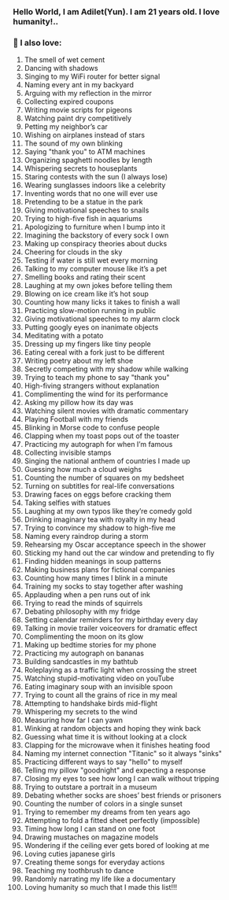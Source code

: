 ### Hello World, I am Adilet(Yun). I am 21 years old. I love humanity!..

### 📝 I also love:
1. The smell of wet cement  
2. Dancing with shadows  
3. Singing to my WiFi router for better signal  
4. Naming every ant in my backyard  
5. Arguing with my reflection in the mirror  
6. Collecting expired coupons  
7. Writing movie scripts for pigeons  
8. Watching paint dry competitively  
9. Petting my neighbor’s car  
10. Wishing on airplanes instead of stars  
11. The sound of my own blinking  
12. Saying "thank you" to ATM machines  
13. Organizing spaghetti noodles by length  
14. Whispering secrets to houseplants  
15. Staring contests with the sun (I always lose)  
16. Wearing sunglasses indoors like a celebrity  
17. Inventing words that no one will ever use  
18. Pretending to be a statue in the park  
19. Giving motivational speeches to snails  
20. Trying to high-five fish in aquariums  
21. Apologizing to furniture when I bump into it  
22. Imagining the backstory of every sock I own  
23. Making up conspiracy theories about ducks  
24. Cheering for clouds in the sky  
25. Testing if water is still wet every morning  
26. Talking to my computer mouse like it’s a pet  
27. Smelling books and rating their scent  
28. Laughing at my own jokes before telling them  
29. Blowing on ice cream like it’s hot soup  
30. Counting how many licks it takes to finish a wall  
31. Practicing slow-motion running in public  
32. Giving motivational speeches to my alarm clock  
33. Putting googly eyes on inanimate objects  
34. Meditating with a potato  
35. Dressing up my fingers like tiny people  
36. Eating cereal with a fork just to be different  
37. Writing poetry about my left shoe  
38. Secretly competing with my shadow while walking  
39. Trying to teach my phone to say "thank you"  
40. High-fiving strangers without explanation  
41. Complimenting the wind for its performance  
42. Asking my pillow how its day was  
43. Watching silent movies with dramatic commentary  
44. Playing Football with my friends
45. Blinking in Morse code to confuse people  
46. Clapping when my toast pops out of the toaster  
47. Practicing my autograph for when I’m famous  
48. Collecting invisible stamps  
49. Singing the national anthem of countries I made up  
50. Guessing how much a cloud weighs  
51. Counting the number of squares on my bedsheet  
52. Turning on subtitles for real-life conversations  
53. Drawing faces on eggs before cracking them  
54. Taking selfies with statues  
55. Laughing at my own typos like they’re comedy gold  
56. Drinking imaginary tea with royalty in my head  
57. Trying to convince my shadow to high-five me  
58. Naming every raindrop during a storm  
59. Rehearsing my Oscar acceptance speech in the shower  
60. Sticking my hand out the car window and pretending to fly  
61. Finding hidden meanings in soup patterns  
62. Making business plans for fictional companies  
63. Counting how many times I blink in a minute  
64. Training my socks to stay together after washing  
65. Applauding when a pen runs out of ink  
66. Trying to read the minds of squirrels  
67. Debating philosophy with my fridge  
68. Setting calendar reminders for my birthday every day  
69. Talking in movie trailer voiceovers for dramatic effect  
70. Complimenting the moon on its glow  
71. Making up bedtime stories for my phone  
72. Practicing my autograph on bananas  
73. Building sandcastles in my bathtub  
74. Roleplaying as a traffic light when crossing the street  
75. Watching stupid-motivating video on youTube 
76. Eating imaginary soup with an invisible spoon  
77. Trying to count all the grains of rice in my meal  
78. Attempting to handshake birds mid-flight  
79. Whispering my secrets to the wind  
80. Measuring how far I can yawn  
81. Winking at random objects and hoping they wink back  
82. Guessing what time it is without looking at a clock  
83. Clapping for the microwave when it finishes heating food  
84. Naming my internet connection "Titanic" so it always "sinks"  
85. Practicing different ways to say "hello" to myself  
86. Telling my pillow "goodnight" and expecting a response  
87. Closing my eyes to see how long I can walk without tripping  
88. Trying to outstare a portrait in a museum  
89. Debating whether socks are shoes’ best friends or prisoners  
90. Counting the number of colors in a single sunset  
91. Trying to remember my dreams from ten years ago  
92. Attempting to fold a fitted sheet perfectly (impossible)  
93. Timing how long I can stand on one foot  
94. Drawing mustaches on magazine models  
95. Wondering if the ceiling ever gets bored of looking at me  
96. Loving cuties japanese girls
97. Creating theme songs for everyday actions  
98. Teaching my toothbrush to dance  
99. Randomly narrating my life like a documentary  
100. Loving humanity so much that I made this list!!!

